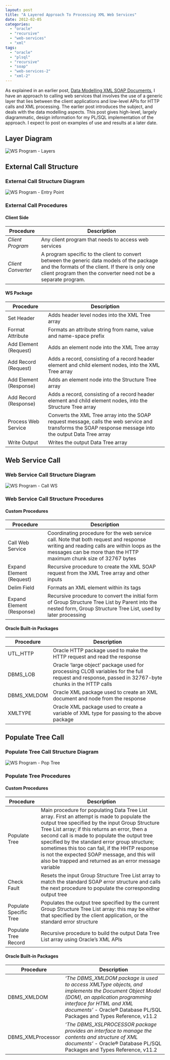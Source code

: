 ```yaml
---
layout: post
title: "A Layered Approach To Processing XML Web Services"
date: 2012-02-05
categories: 
  - "oracle"
  - "recursive"
  - "web-services"
  - "xml"
tags: 
  - "oracle"
  - "plsql"
  - "recursive"
  - "soap"
  - "web-services-2"
  - "xml-2"
---
```


As explained in an earlier post, [Data Modelling XML SOAP Documents](https://brenpatf.github.io/migrated/data-modelling-of-xml-soap-documents/ "Data Modelling XML SOAP Documents"), I have an approach to calling web services that involves the use of a generic layer that lies between the client applications and low-level APIs for HTTP calls and XML processing. The earlier post introduces the subject, and deals with the data modelling aspects. This post gives high-level, largely diagrammatic, design information for my PL/SQL implementation of the approach. I expect to post on examples of use and results at a later date.

## Layer Diagram
 <img src="/migrated_images/2012/02/WS-Program-Layers.jpg" alt="WS Program - Layers" title="WS Program - Layers" />

## External Call Structure

### External Call Structure Diagram

<img src="/migrated_images/2012/02/WS-Program-Entry-Point3.jpg" alt="WS Program - Entry Point" title="WS Program - Entry Point" />

### External Call Procedures


#### Client Side

| **Procedure** | **Description** |
| --- | --- |
| _Client Program_ | Any client program that needs to access web services |
| _Client Converter_ | A program specific to the client to convert between the generic data models of the package and the formats of the client. If there is only one client program then the converter need not be a separate program. |

#### WS Package

| **Procedure** | **Description** |
| --- | --- |
| Set Header | Adds header level nodes into the XML Tree array |
| Format Attribute | Formats an attribute string from name, value and name-space prefix |
| Add Element (Request) | Adds an element node into the XML Tree array |
| Add Record (Request) | Adds a record, consisting of a record header element and child element nodes, into the XML Tree array |
| Add Element (Response) | Adds an element node into the Structure Tree array |
| Add Record (Response) | Adds a record, consisting of a record header element and child element nodes, into the Structure Tree array |
| Process Web Service | Converts the XML Tree array into the SOAP request message, calls the web service and transforms the SOAP response message into the output Data Tree array |
| Write Output | Writes the output Data Tree array |

## Web Service Call

### Web Service Call Structure Diagram
 <img src="/migrated_images/2012/02/WS-Program-Call-WS1.jpg" alt="WS Program - Call WS" title="WS Program - Call WS" />

### Web Service Call Structure Procedures

#### Custom Procedures

| **Procedure** | **Description** |
| --- | --- |
| Call Web Service | Coordinating procedure for the web service call. Note that both request and response writing and reading calls are within loops as the messages can be more than the HTTP maximum chunk size of 32767 bytes |
| Expand Element (Request) | Recursive procedure to create the XML SOAP request from the XML Tree array and other inputs |
| Delim Field | Formats an XML element within its tags |
| Expand Element (Response) | Recursive procedure to convert the initial form of Group Structure Tree List by Parent into the nested form, Group Structure Tree List, used by later processing |

#### Oracle Built-in Packages

| **Procedure** | **Description** |
| --- | --- |
| UTL\_HTTP | Oracle HTTP package used to make the HTTP request and read the response |
| DBMS\_LOB | Oracle ‘large object’ package used for processing CLOB variables for the full request and response, passed in 32767-byte chunks in the HTTP calls |
| DBMS\_XMLDOM | Oracle XML package used to create an XML document and node from the response |
| XMLTYPE | Oracle XML package used to create a variable of XML type for passing to the above package |

## Populate Tree Call

### Populate Tree Call Structure Diagram

<img src="/migrated_images/2012/02/WS-Program-Pop-Tree1.jpg" alt="WS Program - Pop Tree" title="WS Program - Pop Tree" />

### Populate Tree Procedures

#### Custom Procedures

| **Procedure** | **Description** |
| --- | --- |
| Populate Tree | Main procedure for populating Data Tree List array. First an attempt is made to populate the output tree specified by the input Group Structure Tree List array; if this returns an error, then a second call is made to populate the output tree specified by the standard error group structure; sometimes this too can fail, if the HHTP response is not the expected SOAP message, and this will also be trapped and returned as an error message variable |
| Check Fault | Resets the input Group Structure Tree List array to match the standard SOAP error structure and calls the next procedure to populate the corresponding output tree |
| Populate Specific Tree | Populates the output tree specified by the current Group Structure Tree List array: this may be either that specified by the client application, or the standard error structure |
| Populate Tree Record | Recursive procedure to build the output Data Tree List array using Oracle’s XML APIs |

#### Oracle Built-in Packages

| **Procedure** | **Description** |
| --- | --- |
| DBMS\_XMLDOM | _‘The DBMS\_XMLDOM package is used to access XMLType objects, and implements the Document Object Model (DOM), an application programming interface for HTML and XML documents’_ \- Oracle® Database PL/SQL Packages and Types Reference, v11.2 |
| DBMS\_XMLProcessor | _‘The DBMS\_XSLPROCESSOR package provides an interface to manage the contents and structure of XML documents’_ - Oracle® Database PL/SQL Packages and Types Reference, v11.2 |
